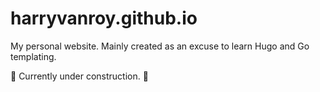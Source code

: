# harryvanroy.github.io

My personal website. Mainly created as an excuse to learn Hugo and Go templating.

🚧  Currently under construction. 🚧

